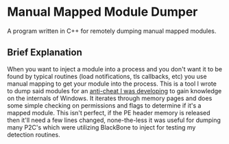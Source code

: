 # Manual Mapped Module Dumper
A program written in C++ for remotely dumping manual mapped modules.

## Brief Explanation
When you want to inject a module into a process and you don't want it to be found by typical routines (load notifications, tls callbacks, etc) you use manual mapping to get your module into the process. This is a tool I wrote to dump said modules for an [anti-cheat I was developing](https://github.com/dllcrt0/Dynsec) to gain knowledge on the internals of Windows. It iterates through memory pages and does some simple checking on permissions and flags to determine if it's a mapped module. This isn't perfect, if the PE header memory is released then it'll need a few lines changed, none-the-less it was useful for dumping many P2C's which were utilizing BlackBone to inject for testing my detection routines.

